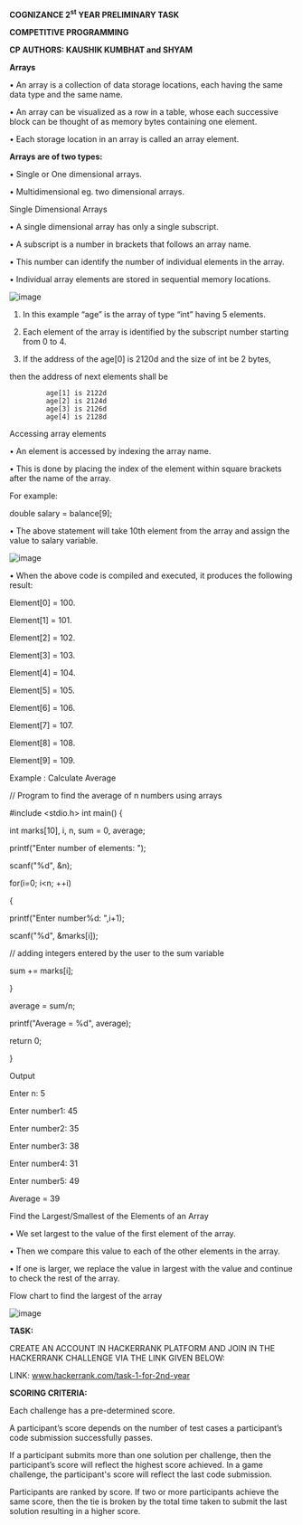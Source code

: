**COGNIZANCE 2<sup>st</sup> YEAR PRELIMINARY TASK**

**COMPETITIVE PROGRAMMING**

**CP AUTHORS: KAUSHIK KUMBHAT and SHYAM**

**Arrays** 
 
•	An array is a collection of data storage locations, each having the same data type and the same name. 

•	An array can be visualized as a row in a table, whose each successive block can be thought of as memory bytes containing one element. 

•	Each storage location in an array is called an array element. 

 
 
**Arrays are of two types:**

•	Single or One dimensional arrays. 

•	Multidimensional eg. two dimensional arrays. 
 
Single Dimensional Arrays 

 
•	A single dimensional array has only a single subscript. 

•	A subscript is a number in brackets that follows an array name. 

•	This number can identify the number of individual elements in the array. 

•	Individual array elements are stored in sequential memory locations. 

 ![image](https://github.com/user-attachments/assets/70a2b23d-545f-45f7-b4d8-348a002aa0b5)


1.	In this example “age” is the array of type “int” having 5 elements.
   
2.	Each element of the array is identified by the subscript number starting from 0 to 4.
   
3.	If the address of the  age[0] is 2120d and the size of int be 2 bytes,  

 
then the address of next elements shall be 

             age[1] is 2122d              
             age[2] is 2124d             
             age[3] is 2126d             
             age[4] is 2128d 
 
Accessing array elements 

•	An element is accessed by indexing the array name. 

•	This is done by placing the index of the element within square brackets after the name of the array. 

For example: 

double salary = balance[9]; 

•	The above statement will take 10th element from the array and assign the value to salary variable. 

  ![image](https://github.com/user-attachments/assets/4f357c8e-ec6d-4f09-8820-63e538960fd5)


 
•	When the above code is compiled and executed, it produces the following result: 

Element[0] = 100. 

Element[1] = 101. 

Element[2] = 102. 

Element[3] = 103. 

Element[4] = 104. 

Element[5] = 105. 

Element[6] = 106. 

Element[7] = 107. 

Element[8] = 108. 

Element[9] = 109. 


 
Example : Calculate Average 

// Program to find the average of n numbers using arrays 

 
#include <stdio.h> int main() {      

int marks[10], i, n, sum = 0, average; 

printf("Enter number of elements: ");    

scanf("%d", &n); 
 
 for(i=0; i<n; ++i) 
 
 {
 
  printf("Enter number%d: ",i+1);
 
  scanf("%d", &marks[i]); 
 
 
  // adding integers entered by the user to the sum variable
 
  sum += marks[i]; 
 
 } 
 
average = sum/n;    
  
printf("Average = %d", average); 

return 0; 
     
} 
 
 
Output 

Enter n: 5 

Enter number1: 45 

Enter number2: 35 

Enter number3: 38 

Enter number4: 31 

Enter number5: 49 

Average = 39 




Find the Largest/Smallest of the Elements of an Array 


•	We set largest to the value of the first element of the array. 

•	Then we compare this value to each of the other elements in the array. 

•	If one is larger, we replace the value in largest with the value and continue to check the rest of the array. 

 
Flow chart to find the largest of the array 
   
![image](https://github.com/user-attachments/assets/71a096de-d626-49d2-a298-19a0ea6822bb)



**TASK:**

CREATE AN ACCOUNT IN HACKERRANK PLATFORM AND JOIN IN THE HACKERRANK CHALLENGE VIA THE LINK GIVEN BELOW:

LINK: www.hackerrank.com/task-1-for-2nd-year

**SCORING CRITERIA:**

Each challenge has a pre-determined score.

A participant’s score depends on the number of test cases a participant’s code submission successfully passes.

If a participant submits more than one solution per challenge, then the participant’s score will reflect the highest score achieved. In a game challenge, the participant's score will reflect the last code submission.

Participants are ranked by score. If two or more participants achieve the same score, then the tie is broken by the total time taken to submit the last solution resulting in a higher score.
 

